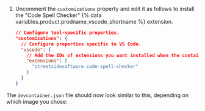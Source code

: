 1. Uncomment the `customizations` property and edit it as follows to install the "Code Spell Checker" {% data variables.product.prodname_vscode_shortname %} extension.

   ```json copy
   // Configure tool-specific properties.
   "customizations": {
     // Configure properties specific to VS Code.
     "vscode": {
       // Add the IDs of extensions you want installed when the container is created.
       "extensions": [
         "streetsidesoftware.code-spell-checker"
       ]
     }
   }
   ```

  The `devcontainer.json` file should now look similar to this, depending on which image you chose:
